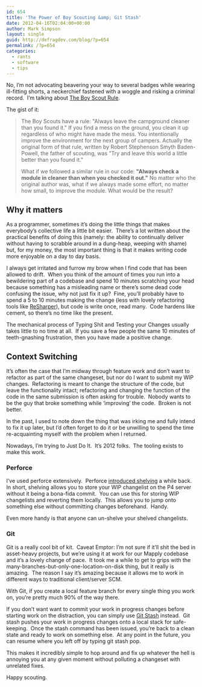 ```yaml
---
id: 654
title: 'The Power of Boy Scouting &amp; Git Stash'
date: 2012-04-16T02:04:00+00:00
author: Mark Simpson
layout: single
guid: http://defragdev.com/blog/?p=654
permalink: /?p=654
categories:
  - rants
  - software
  - tips
---
```

No, I’m not advocating beavering your way to several badges while wearing ill-fitting shorts, a neckerchief fastened with a woggle and risking a criminal record.&#160; I’m talking about [The Boy Scout Rule](http://programmer.97things.oreilly.com/wiki/index.php/The_Boy_Scout_Rule).&#160; 

The gist of it:

> The Boy Scouts have a rule: "Always leave the campground cleaner than you found it." If you find a mess on the ground, you clean it up regardless of who might have made the mess. You intentionally improve the environment for the next group of campers. Actually the original form of that rule, written by Robert Stephenson Smyth Baden-Powell, the father of scouting, was "Try and leave this world a little better than you found it." 
> 
> What if we followed a similar rule in our code: **"Always check a module in cleaner than when you checked it out."** No matter who the original author was, what if we always made some effort, no matter how small, to improve the module. What would be the result? 

## Why it matters

As a programmer, sometimes it’s doing the little things that makes everybody’s collective life a little bit easier.&#160; There’s a lot written about the practical benefits of doing this (namely: the ability to continually deliver without having to scrabble around in a dung-heap, weeping with shame) but, for my money, the most important thing is that it makes writing code more enjoyable on a day to day basis.&#160; 

<!--more-->

I always get irritated and furrow my brow when I find code that has been allowed to drift.&#160; When you think of the amount of times you run into a bewildering part of a codebase and spend 10 minutes scratching your head because something has a misleading name or there’s some dead code confusing the issue, why not just fix it up?&#160; Fine, you’ll probably have to spend a 5 to 10 minutes making the change (less with lovely refactoring tools like [ReSharper](http://www.jetbrains.com/resharper/)), but code is write once, read many.&#160; Code hardens like cement, so there’s no time like the present.

The mechanical process of Typing Shit and Testing your Changes usually takes little to no time at all.&#160; If you save a few people the same 10 minutes of teeth-gnashing frustration, then you have made a positive change.&#160; 

## Context Switching

It’s often the case that I’m midway through feature work and don’t want to refactor as part of the same changeset, but nor do I want to submit my WIP changes.&#160; Refactoring is meant to change the structure of the code, but leave the functionality intact; refactoring and changing the function of the code in the same submission is often asking for trouble.&#160; Nobody wants to be the guy that broke something while ‘improving’ the code.&#160; Broken is not better.

In the past, I used to note down the thing that was irking me and fully intend to fix it up later, but I’d often forget to do it or be unwilling to spend the time re-acquainting myself with the problem when I returned.

Nowadays, I’m trying to Just Do It.&#160; It’s 2012 folks.&#160; The tooling exists to make this work.

### Perforce

I’ve used perforce extensively.&#160; Perforce [introduced shelving](http://www.perforce.com/perforce/doc.current/manuals/cmdref/shelve.html) a while back.&#160; In short, shelving allows you to store your WIP changelist on the P4 server without it being a bona-fida commit.&#160; You can use this for storing WIP changelists and reverting them locally.&#160; This allows you to jump onto something else without committing changes beforehand.&#160; Handy.&#160; 

Even more handy is that anyone can un-shelve your shelved changelists.&#160; 

### Git

Git is a really cool bit of kit.&#160; Caveat Emptor: I’m not sure if it’ll shit the bed in asset-heavy projects, but we’re using it at work for our Mapply codebase and it’s a lovely change of pace.&#160; It took me a while to get to grips with the many-branches-but-only-one-location-on-disk thing, but it really is amazing.&#160; The reason I say it’s amazing because it allows me to work in different ways to traditional client/server SCM.

With Git, if you create a local feature branch for every single thing you work on, you’re pretty much 90% of the way there.&#160;&#160;&#160; 

If you don’t want want to commit your work in progress changes before starting work on the distraction, you can simply use [Git Stash](http://book.git-scm.com/4_stashing.html) instead.&#160; Git stash pushes your work in progress changes onto a local stack for safe-keeping.&#160; Once the stash command has been issued, you’re back to a clean state and ready to work on something else.&#160; At any point in the future, you can resume where you left off by typing git stash pop.

This makes it incredibly simple to hop around and fix up whatever the hell is annoying you at any given moment without polluting a changeset with unrelated fixes.&#160; 

Happy scouting.